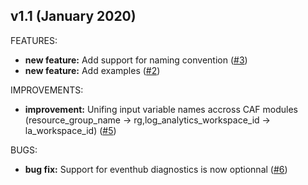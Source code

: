 ## v1.1 (January 2020)

FEATURES: 
* **new feature:**  Add support for naming convention ([#3](https://github.com/aztfmod/terraform-azurerm-caf-azure-firewall/issues/3))
* **new feature:**  Add examples ([#2](https://github.com/aztfmod/terraform-azurerm-caf-azure-firewall/issues/2))

IMPROVEMENTS:
* **improvement:**  Unifing input variable names accross CAF modules (resource_group_name -> rg,log_analytics_workspace_id -> la_workspace_id) ([#5](https://github.com/aztfmod/terraform-azurerm-caf-azure-firewall/issues/5))

BUGS:
* **bug fix:** Support for eventhub diagnostics is now optionnal ([#6](https://github.com/aztfmod/terraform-azurerm-caf-azure-firewall/issues/6)) 
